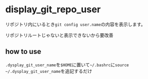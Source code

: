 # display_git_repo_user
リポジトリ内にいるとき`git config user.name`の内容を表示します。

リポジトリルートじゃないと表示できないから要改善

## how to use
`.dysplay_git_user_name`を`$HOME`に置いて`~/.bashrc`に`source ~/.dysplay_git_user_name`を追記するだけ

